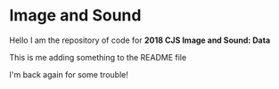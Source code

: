 # Image and Sound

Hello I am the repository of code for **2018 CJS Image and Sound: Data**

This is me adding something to the README file

I'm back again for some trouble!
